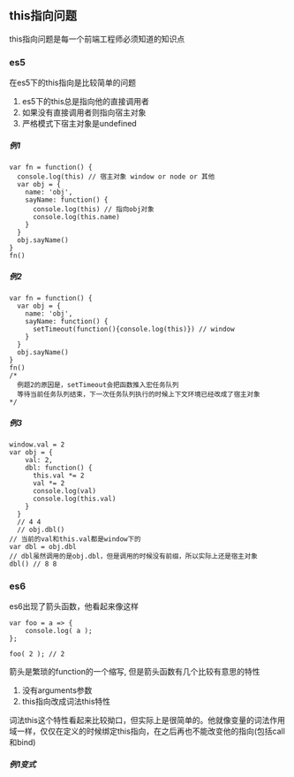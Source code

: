 ## this指向问题
this指向问题是每一个前端工程师必须知道的知识点
### es5
在es5下的this指向是比较简单的问题
1. es5下的this总是指向他的直接调用者
2. 如果没有直接调用者则指向宿主对象
3. 严格模式下宿主对象是undefined
##### 例1
```
var fn = function() {
  console.log(this) // 宿主对象 window or node or 其他
  var obj = {
    name: 'obj',
    sayName: function() {
      console.log(this) // 指向obj对象
      console.log(this.name)
    }
  }
  obj.sayName()
}
fn()
```
##### 例2
```
var fn = function() {
  var obj = {
    name: 'obj',
    sayName: function() {
      setTimeout(function(){console.log(this)}) // window
    }
  }
  obj.sayName()
}
fn()
/*
  例题2的原因是，setTimeout会把函数推入宏任务队列
  等待当前任务队列结束，下一次任务队列执行的时候上下文环境已经改成了宿主对象
*/
```
##### 例3
```
window.val = 2
var obj = {
    val: 2,
    dbl: function() {
      this.val *= 2
      val *= 2
      console.log(val)
      console.log(this.val)
    }
  }
  // 4 4
  // obj.dbl() 
// 当前的val和this.val都是window下的
var dbl = obj.dbl
// dbl虽然调用的是obj.dbl，但是调用的时候没有前缀，所以实际上还是宿主对象
dbl() // 8 8
```
### es6
es6出现了箭头函数，他看起来像这样
```
var foo = a => {
	console.log( a );
};

foo( 2 ); // 2
```
箭头是繁琐的function的一个缩写,
但是箭头函数有几个比较有意思的特性
1. 没有arguments参数
2. this指向改成词法this特性

词法this这个特性看起来比较拗口，但实际上是很简单的。他就像变量的词法作用域一样，仅仅在定义的时候绑定this指向，在之后再也不能改变他的指向(包括call和bind)
##### 例1变式
